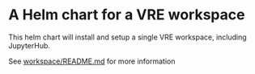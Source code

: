 # A Helm chart for a VRE workspace
This helm chart will install and setup a single VRE workspace, including JupyterHub. 

See [workspace/README.md](/charts/workspace/README.md) for more information

